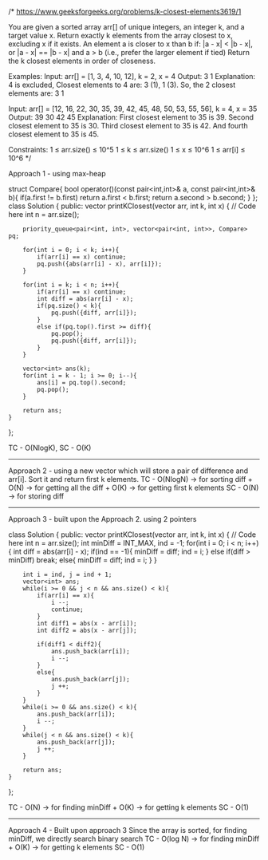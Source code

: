 /*
https://www.geeksforgeeks.org/problems/k-closest-elements3619/1

You are given a sorted array arr[] of unique integers, an integer k, and a target value x. Return exactly k elements from the array closest to x, excluding x if it exists.
An element a is closer to x than b if:
|a - x| < |b - x|, or
|a - x| == |b - x| and a > b (i.e., prefer the larger element if tied)
Return the k closest elements in order of closeness.

Examples:
Input: arr[] = [1, 3, 4, 10, 12], k = 2, x = 4
Output: 3 1
Explanation: 4 is excluded, Closest elements to 4 are: 3 (1), 1 (3). So, the 2 closest elements are: 3 1

Input: arr[] = [12, 16, 22, 30, 35, 39, 42, 45, 48, 50, 53, 55, 56], k = 4, x = 35
Output: 39 30 42 45
Explanation: First closest element to 35 is 39.
Second closest element to 35 is 30.
Third closest element to 35 is 42.
And fourth closest element to 35 is 45.

Constraints:
1 ≤ arr.size() ≤ 10^5
1 ≤ k ≤ arr.size()
1 ≤ x ≤ 10^6
1 ≤ arr[i] ≤ 10^6
*/

Approach 1 - using max-heap

struct Compare{
    bool operator()(const pair<int,int>& a, const pair<int,int>& b){
        if(a.first != b.first) return a.first < b.first;
        return a.second > b.second;
    }
};
class Solution {
  public:
    vector<int> printKClosest(vector<int> arr, int k, int x) {
        // Code here
        int n = arr.size();
        
        priority_queue<pair<int, int>, vector<pair<int, int>>, Compare> pq;
        
        for(int i = 0; i < k; i++){
            if(arr[i] == x) continue;
            pq.push({abs(arr[i] - x), arr[i]});
        }
        
        for(int i = k; i < n; i++){
            if(arr[i] == x) continue;
            int diff = abs(arr[i] - x);
            if(pq.size() < k){
                pq.push({diff, arr[i]});
            }
            else if(pq.top().first >= diff){
                pq.pop();
                pq.push({diff, arr[i]});
            }
        }
        
        vector<int> ans(k);
        for(int i = k - 1; i >= 0; i--){
            ans[i] = pq.top().second;
            pq.pop();
        }
        
        return ans;
    }
};

TC - O(NlogK), SC - O(K)

--------------------------------------------------------------------------------------------------------------------------------------------

Approach 2 - using a new vector which will store a pair of difference and arr[i]. Sort it and return first k elements.
TC - O(NlogN) -> for sorting diff + O(N) -> for getting all the diff + O(K) -> for getting first k elements
SC - O(N) -> for storing diff

--------------------------------------------------------------------------------------------------------------------------------------------

Approach 3 - built upon the Approach 2. using 2 pointers

class Solution {
  public:
    vector<int> printKClosest(vector<int> arr, int k, int x) {
        // Code here
        int n = arr.size();
        int minDiff = INT_MAX, ind = -1;
        for(int i = 0; i < n; i++){
            int diff = abs(arr[i] - x);
            if(ind == -1){
                minDiff = diff;
                ind = i;
            }
            else if(diff > minDiff) break;
            else{
                minDiff = diff;
                ind = i;
            }
        }
        
        int i = ind, j = ind + 1;
        vector<int> ans;
        while(i >= 0 && j < n && ans.size() < k){
            if(arr[i] == x){
                i --;
                continue;
            }
            int diff1 = abs(x - arr[i]);
            int diff2 = abs(x - arr[j]);
            
            if(diff1 < diff2){
                ans.push_back(arr[i]);
                i --;
            }
            else{
                ans.push_back(arr[j]);
                j ++;
            }
        }
        while(i >= 0 && ans.size() < k){
            ans.push_back(arr[i]);
            i --;
        }
        while(j < n && ans.size() < k){
            ans.push_back(arr[j]);
            j ++;
        }
        
        return ans;
    }
};

TC - O(N) -> for finding minDiff + O(K) -> for getting k elements
SC - O(1)

--------------------------------------------------------------------------------------------------------------------------------------------

Approach 4 - Built upon approach 3
Since the array is sorted, for finding minDiff, we directly search binary search
TC - O(log N) -> for finding minDiff + O(K) -> for getting k elements
SC - O(1)